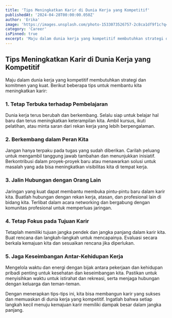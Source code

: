 ```yaml
---
title: 'Tips Meningkatkan Karir di Dunia Kerja yang Kompetitif'
publishedAt: '2024-04-28T00:00:00.050Z'
author: 'Erika'
image: 'https://images.unsplash.com/photo-1533073526757-2c8ca1df9f1c?q=80&w=2370&auto=format&fit=crop'
category: 'Career'
isPinned: true
excerpt: 'Maju dalam dunia kerja yang kompetitif membutuhkan strategi dan komitmen yang kuat. Berikut beberapa tips untuk membantu kita meningkatkan karir'
---
```


## **Tips Meningkatkan Karir di Dunia Kerja yang Kompetitif**

Maju dalam dunia kerja yang kompetitif membutuhkan strategi dan komitmen yang kuat. Berikut beberapa tips untuk membantu kita meningkatkan karir:

### 1. **Tetap Terbuka terhadap Pembelajaran**

Dunia kerja terus berubah dan berkembang. Selalu siap untuk belajar hal baru dan terus meningkatkan keterampilan kita. Ambil kursus, ikuti pelatihan, atau minta saran dari rekan kerja yang lebih berpengalaman.

### 2. **Berkembang dalam Peran Kita**

Jangan hanya terpaku pada tugas yang sudah diberikan. Carilah peluang untuk mengambil tanggung jawab tambahan dan menunjukkan inisiatif. Berkontribusi dalam proyek-proyek baru atau menawarkan solusi untuk masalah yang ada bisa meningkatkan visibilitas kita di tempat kerja.

### 3. **Jalin Hubungan dengan Orang Lain**

Jaringan yang kuat dapat membantu membuka pintu-pintu baru dalam karir kita. Buatlah hubungan dengan rekan kerja, atasan, dan profesional lain di bidang kita. Terlibat dalam acara networking dan bergabung dengan komunitas profesional untuk memperluas jaringan.

### 4. **Tetap Fokus pada Tujuan Karir**

Tetaplah memiliki tujuan jangka pendek dan jangka panjang dalam karir kita. Buat rencana dan langkah-langkah untuk mencapainya. Evaluasi secara berkala kemajuan kita dan sesuaikan rencana jika diperlukan.

### 5. **Jaga Keseimbangan Antar-Kehidupan Kerja**

Mengelola waktu dan energi dengan bijak antara pekerjaan dan kehidupan pribadi penting untuk kesehatan dan keseimbangan kita. Pastikan untuk menyisihkan waktu untuk istirahat dan rekreasi, serta menjaga hubungan dengan keluarga dan teman-teman.

Dengan menerapkan tips-tips ini, kita bisa membangun karir yang sukses dan memuaskan di dunia kerja yang kompetitif. Ingatlah bahwa setiap langkah kecil menuju kemajuan karir memiliki dampak besar dalam jangka panjang.
